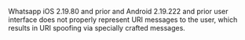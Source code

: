 Whatsapp iOS 2.19.80 and prior and Android 2.19.222 and prior user interface does not properly represent URI messages to the user, which results in URI spoofing via specially crafted messages.